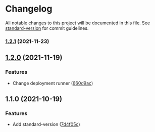 # Changelog

All notable changes to this project will be documented in this file. See [standard-version](https://github.com/conventional-changelog/standard-version) for commit guidelines.

### [1.2.1](https://github.com/lenneTech/academy/compare/v1.2.0...v1.2.1) (2021-11-23)

## [1.2.0](https://github.com/lenneTech/academy/compare/v1.1.0...v1.2.0) (2021-11-19)

### Features

- Change deployment runner ([660d9ac](https://github.com/lenneTech/academy/commit/660d9ac02466d8e06b69fea50004ea588838f507))

## 1.1.0 (2021-10-19)

### Features

- Add standard-version ([7d4f05c](https://github.com/lenneTech/academy/commit/7d4f05cef66fcf663f7612056d905916641a5829))
